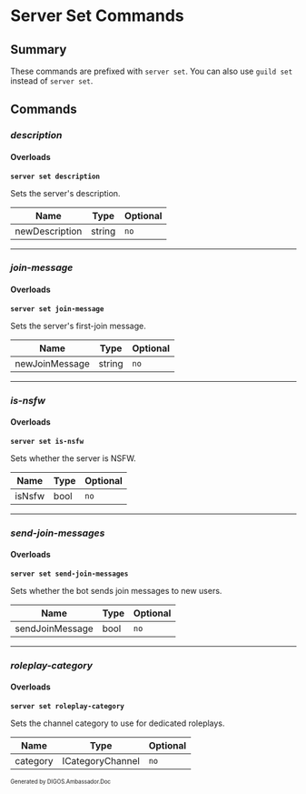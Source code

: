 ﻿Server Set Commands
===================
## Summary
These commands are prefixed with `server set`. You can also use `guild set` instead of `server set`.

## Commands
### *description*
#### Overloads
**`server set description`**

Sets the server's description.

| Name | Type | Optional |
| --- | --- | --- |
| newDescription | string | `no` |

---

### *join-message*
#### Overloads
**`server set join-message`**

Sets the server's first-join message.

| Name | Type | Optional |
| --- | --- | --- |
| newJoinMessage | string | `no` |

---

### *is-nsfw*
#### Overloads
**`server set is-nsfw`**

Sets whether the server is NSFW.

| Name | Type | Optional |
| --- | --- | --- |
| isNsfw | bool | `no` |

---

### *send-join-messages*
#### Overloads
**`server set send-join-messages`**

Sets whether the bot sends join messages to new users.

| Name | Type | Optional |
| --- | --- | --- |
| sendJoinMessage | bool | `no` |

---

### *roleplay-category*
#### Overloads
**`server set roleplay-category`**

Sets the channel category to use for dedicated roleplays.

| Name | Type | Optional |
| --- | --- | --- |
| category | ICategoryChannel | `no` |

<sub><sup>Generated by DIGOS.Ambassador.Doc</sup></sub>